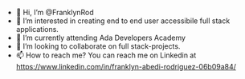 - 👋 Hi, I’m @FranklynRod
- 👀 I’m interested in creating end to end user accessibile full stack applications. 
- 🌱 I’m currently attending Ada Developers Academy 
- 💞️ I’m looking to collaborate on full stack-projects.
- 📫 How to reach me? You can reach me on Linkedin at https://www.linkedin.com/in/franklyn-abedi-rodriguez-06b09a84/
<!---
FranklynRod/FranklynRod is a ✨ special ✨ repository because its `README.md` (this file) appears on your GitHub profile.
You can click the Preview link to take a look at your changes.
--->
